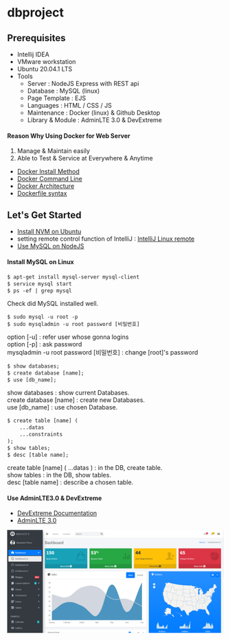 # dbproject

## Prerequisites
* Intellij IDEA
* VMware workstation
* Ubuntu 20.04.1 LTS
* Tools
  + Server : NodeJS Express with REST api
  + Database : MySQL (linux)
  + Page Template : EJS
  + Languages : HTML / CSS / JS
  + Maintenance : Docker (linux) & Github Desktop
  + Library & Module : AdminLTE 3.0 & DevExtreme
  
#### Reason Why Using Docker for Web Server
1) Manage & Maintain easily
2) Able to Test & Service at Everywhere & Anytime

* [Docker Install Method](https://docs.docker.com/engine/install/ubuntu/)
* [Docker Command Line](https://docs.docker.com/engine/reference/commandline/docker/)
* [Docker Architecture](https://docs.docker.com/get-started/overview/#docker-architecture)
* [Dockerfile syntax](https://tech.osci.kr/2020/03/23/91695884/)
  
## Let's Get Started
* [Install NVM on Ubuntu](https://tecadmin.net/how-to-install-nvm-on-ubuntu-20-04/)
* setting remote control function of IntelliJ : [IntelliJ Linux remote](https://jwj1699.tistory.com/15)
* [Use MySQL on NodeJS](https://medium.com/wasd/node-js%EC%97%90%EC%84%9C-mysql-%EC%82%AC%EC%9A%A9%ED%95%98%EA%B8%B0-1-b4b69ce7433f)

#### Install MySQL on Linux
~~~linux
$ apt-get install mysql-server mysql-client
$ service mysql start  
$ ps -ef | grep mysql
~~~
Check did MySQL installed well.

~~~linux
$ sudo mysql -u root -p
$ sudo mysqladmin -u root password [비밀번호]
~~~
option [-u] : refer user whose gonna logins<br>
option [-p] : ask password<br>
mysqladmin -u root password [비밀번호] : change [root]'s password<br>

~~~database
$ show databases;
$ create database [name];
$ use [db_name];
~~~
show databases : show current Databases.<br>
create database [name] : create new Databases.<br>
use [db_name] : use chosen Database.<br>

~~~database
$ create table [name] (
    ...datas
    ...constraints
);
$ show tables;
$ desc [table name];
~~~
create table [name] ( ...datas ) : in the DB, create table.<br>
show tables : in the DB, show tables.<br>
desc [table name] : describe a chosen table.<br> 

#### Use AdminLTE3.0 & DevExtreme
* [DevExtreme Documentation](https://js.devexpress.com/Documentation/ApiReference/UI_Widgets/dxDataGrid/Configuration/editing/)
* [AdminLTE 3.0](https://adminlte.io/themes/v3/)

![AdminLTE](./adminlte.PNG)